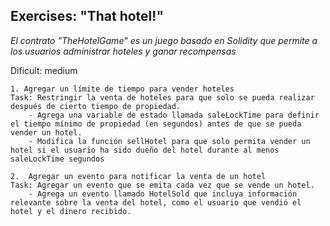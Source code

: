 ## Exercises: "That hotel!"

*El contrato "TheHotelGame" es un juego basado en Solidity que permite a los usuarios administrar hoteles y ganar recompensas*

Dificult: medium
    
    1. Agregar un límite de tiempo para vender hoteles
    Task: Restringir la venta de hoteles para que solo se pueda realizar después de cierto tiempo de propiedad.
		- Agrega una variable de estado llamada saleLockTime para definir el tiempo mínimo de propiedad (en segundos) antes de que se pueda vender un hotel.
		- Modifica la función sellHotel para que solo permita vender un hotel si el usuario ha sido dueño del hotel durante al menos saleLockTime segundos
		
	2.  Agregar un evento para notificar la venta de un hotel
    Task: Agregar un evento que se emita cada vez que se vende un hotel.
		- Agrega un evento llamado HotelSold que incluya información relevante sobre la venta del hotel, como el usuario que vendió el hotel y el dinero recibido.